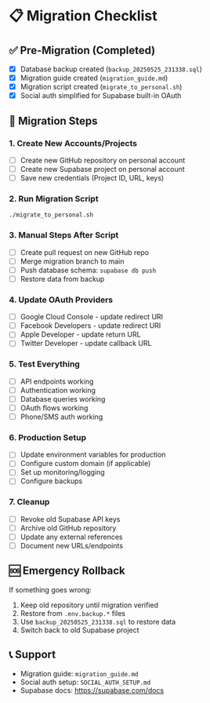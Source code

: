 # 📋 **Migration Checklist**

## ✅ **Pre-Migration (Completed)**
- [x] Database backup created (`backup_20250525_231338.sql`)
- [x] Migration guide created (`migration_guide.md`)
- [x] Migration script created (`migrate_to_personal.sh`)
- [x] Social auth simplified for Supabase built-in OAuth

## 🚀 **Migration Steps**

### **1. Create New Accounts/Projects**
- [ ] Create new GitHub repository on personal account
- [ ] Create new Supabase project on personal account
- [ ] Save new credentials (Project ID, URL, keys)

### **2. Run Migration Script**
```bash
./migrate_to_personal.sh
```

### **3. Manual Steps After Script**
- [ ] Create pull request on new GitHub repo
- [ ] Merge migration branch to main
- [ ] Push database schema: `supabase db push`
- [ ] Restore data from backup

### **4. Update OAuth Providers**
- [ ] Google Cloud Console - update redirect URI
- [ ] Facebook Developers - update redirect URI  
- [ ] Apple Developer - update return URL
- [ ] Twitter Developer - update callback URL

### **5. Test Everything**
- [ ] API endpoints working
- [ ] Authentication working
- [ ] Database queries working
- [ ] OAuth flows working
- [ ] Phone/SMS auth working

### **6. Production Setup**
- [ ] Update environment variables for production
- [ ] Configure custom domain (if applicable)
- [ ] Set up monitoring/logging
- [ ] Configure backups

### **7. Cleanup**
- [ ] Revoke old Supabase API keys
- [ ] Archive old GitHub repository
- [ ] Update any external references
- [ ] Document new URLs/endpoints

## 🆘 **Emergency Rollback**
If something goes wrong:
1. Keep old repository until migration verified
2. Restore from `.env.backup.*` files
3. Use `backup_20250525_231338.sql` to restore data
4. Switch back to old Supabase project

## 📞 **Support**
- Migration guide: `migration_guide.md`
- Social auth setup: `SOCIAL_AUTH_SETUP.md`
- Supabase docs: https://supabase.com/docs 